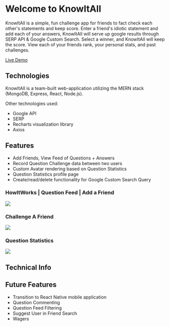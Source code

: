 # Welcome to KnowItAll
KnowItAll is a simple, fun challenge app for friends to fact check each other's statements and keep score. Enter a friend's idiotic statement and add each of your answers, KnowItAll will serve up google results through SERP API & Google Custom Search. Select a winner, and KnowItAll will keep the score. View each of your friends rank, your personal stats, and past challenges.

[Live Demo](https://knowitall-app.herokuapp.com)

## Technologies
KnowItAll is a team-built web-application utilizing the MERN stack (MongoDB, Express, React, Node.js). 

Other technologies used: 
* Google API
* SERP
* Recharts visualization library
* Axios

## Features
* Add Friends, View Feed of Questions + Answers
* Record Question Challenge data between two users
* Custom Avatar rendering based on Question Statistics
* Question Statistics profile page
* Create/read/delete functionality for Google Custom Search Query

### HowItWorks | Question Feed | Add a Friend
![](https://media.giphy.com/media/SUuSit3ghrrLZ2YSZj/giphy.gif)
### Challenge A Friend
![](https://media.giphy.com/media/Kd03sqhAC2eSWFR1n7/giphy.gif)
### Question Statistics
![](https://media.giphy.com/media/iEw5r61Y1vvcpGcMtm/giphy.gif)

## Technical Info

## Future Features
* Transition to React Native mobile application
* Question Commenting
* Question Feed Filtering
* Suggest User in Friend Search
* Wagers
